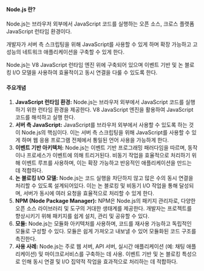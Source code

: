 #### Node.js 란?

Node.js는 브라우저 외부에서 JavaScript 코드를 실행하는 오픈 소스, 크로스 플랫폼 JavaScript 런타임 환경이다. 

개발자가 서버 측 스크립팅을 위해 JavaScript를 사용할 수 있게 하며 확장 가능하고 고성능의 네트워크 애플리케이션을 구축할 수 있게 한다. 

Node.js는 V8 JavaScript 런타임 엔진 위에 구축되어 있으며 이벤트 기반 및 논 블로킹 I/O 모델을 사용하여 효율적이고 동시 연결을 다룰 수 있도록 한다.



#### 주요개념

1. **JavaScript 런타임 환경:** Node.js는 브라우저 외부에서 JavaScript 코드를 실행하기 위한 런타임 환경을 제공한다. V8 JavaScript 엔진을 활용하여 JavaScript 코드를 해석하고 실행 한다.
2. **서버 측 JavaScript:** JavaScript를 브라우저 외부에서 사용할 수 있도록 하는 것이 Node.js의 핵심이다. 이는 서버 측 스크립팅을 위해 JavaScript를 사용할 수 있게 하며 웹 응용 프로그램 전체에서 통일된 언어 사용을 가능하게 한다.
3. **이벤트 기반 아키텍처:** Node.js는 이벤트 기반 프로그래밍 패러다임을 따르며, 동작이나 프로세스가 이벤트에 의해 트리거된다. 비동기 작업을 효율적으로 처리하기 위해 이벤트 루프를 사용하며, 이는 확장 가능하고 반응적인 애플리케이션을 만드는 데 적합하다.
4. **논 블로킹 I/O 모델:** Node.js는 코드 실행을 차단하지 않고 많은 수의 동시 연결을 처리할 수 있도록 설계되어있다. 이는 논 블로킹 및 비동기 I/O 작업을 통해 달성되며, 서버가 동시에 여러 요청을 효율적으로 처리할 수 있게 한다.
5. **NPM (Node Package Manager):** NPM은 Node.js의 패키지 관리자로, 다양한 오픈 소스 라이브러리 및 도구의 거대한 생태계를 제공한다. 개발자는 프로젝트를 향상시키기 위해 패키지를 쉽게 설치, 관리 및 공유할 수 있다.
6. **모듈:** Node.js는 모듈화 아키텍처를 사용하며, 코드를 재사용 가능하고 독립적인 모듈로 구성할 수 있다. 모듈은 쉽게 가져오고 내보낼 수 있어 모듈화된 코드 구조를 촉진한다.
7. **사용 사례:** Node.js는 주로 웹 서버, API 서버, 실시간 애플리케이션 (예: 채팅 애플리케이션) 및 마이크로서비스를 구축하는 데 사용. 이벤트 기반 및 논 블로킹 특성으로 인해 동시 연결 및 I/O 집약적 작업을 효과적으로 처리하는 데 적합하다.